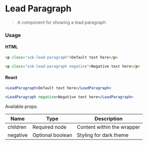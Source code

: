 Lead Paragraph
========

> A component for showing a lead paragraph
### Usage


#### HTML

```html
<p class="ssb-lead-paragraph">Default text here</p>

<p class="ssb-lead-paragraph negative">Negative text here</p>
```

#### React

```jsx harmony
<LeadParagraph>Default text here</LeadParagraph>

<LeadParagraph negative>Negative text here</LeadParagraph>
```

Available props:

| Name       | Type           | Description  |
| ---------- | ------------- | ----- |
| children   | Required node | Content within the wrapper |
| negative | Optional boolean | Styling for dark theme |
